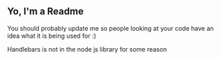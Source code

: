 ## Yo, I'm a Readme

You should probably update me so people looking at your code have an idea what it is being used for :)


Handlebars is not in the node js library for some reason